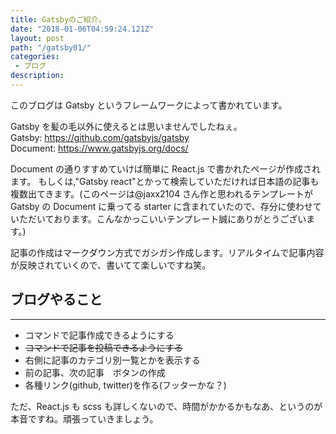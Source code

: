 ```yaml
---
title: Gatsbyのご紹介。
date: "2018-01-06T04:59:24.121Z"
layout: post
path: "/gatsby01/"
categories:
 - ブログ
description: 
---
```

このブログは Gatsby というフレームワークによって書かれています。
<!--more-->
Gatsby を髪の毛以外に使えるとは思いませんでしたねぇ。  
Gatsby: https://github.com/gatsbyjs/gatsby  
Document: https://www.gatsbyjs.org/docs/

Document の通りすすめていけば簡単に React.js で書かれたページが作成されます。 もしくは,"Gatsby react"とかって検索していただければ日本語の記事も複数出てきます。(このページは@jaxx2104 さん作と思われるテンプレートが Gatsby の Document に乗ってる starter に含まれていたので、存分に使わせていただいております。こんなかっこいいテンプレート誠にありがとうございます。)

記事の作成はマークダウン方式でガシガシ作成します。リアルタイムで記事内容が反映されていくので、書いてて楽しいですね笑。

## ブログやること
---
- コマンドで記事作成できるようにする
- ~~コマンドで記事を投稿できるようにする~~
- 右側に記事のカテゴリ別一覧とかを表示する
- 前の記事、次の記事　ボタンの作成
- 各種リンク(github, twitter)を作る(フッターかな？)

ただ、React.js も scss も詳しくないので、時間がかかるかもなあ、というのが本音ですね。頑張っていきましょう。

